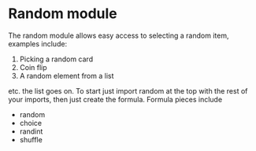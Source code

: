# Random module

The random module allows easy access to selecting a random item, examples include: 
1. Picking a random card
2. Coin flip
3. A random element from a list

etc. the list goes on. To start just import random at the top with the rest of your imports, then just create the formula. Formula pieces include

- random
- choice
- randint
- shuffle